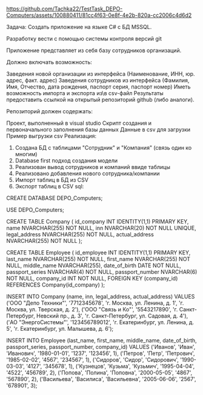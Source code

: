 https://github.com/Tachka22/TestTask_DEPO-Computers/assets/100880411/81cc4f63-0e8f-4e2b-820a-cc2006c4d6d2

Задача:
Создать приложение на языке C# с БД MSSQL.

Разработку вести с помощью системы контроля версий git

Приложение представляет из себя базу сотрудников организаций.

Должно включать возможность:





Заведения новой организации из интерфейса (Наименование, ИНН, юр. адрес, факт. адрес)
Заведения сотрудников из интерфейса (Фамилия, Имя, Отчество, дата рождения, паспорт серия, паспорт номер)
Иметь возможность импорта и экспорта из\в csv-файл
Результаты предоставить ссылкой на открытый репозиторий github (либо аналоги).

Репозиторий должен содержать:

Проект, выполненный в visual studio
Скрипт создания и первоначального заполнения базы данных
Данные в csv для загрузки
Пример выгрузки csv
Реализация:
1. Создана БД с таблицами "Сотрудник" и "Компания" (связь один ко многим)
2. Database first подход создания модели
3. Реализован вывод сотрудников и компаний ввиде таблицы
4. Реализовано добавления нового сотрудника/компании
5. Импорт таблиц в БД из CSV
6. Экспорт таблиц в CSV
sql:

CREATE DATABASE DEPO_Computers;


USE DEPO_Computers;


CREATE TABLE Company (
    id_company INT IDENTITY(1,1) PRIMARY KEY,
    name NVARCHAR(255) NOT NULL,
    inn NVARCHAR(20) NOT NULL UNIQUE,
    legal_address NVARCHAR(255) NOT NULL,
    actual_address NVARCHAR(255) NOT NULL
);

CREATE TABLE Employee (
    id_employee INT IDENTITY(1,1) PRIMARY KEY,
    last_name NVARCHAR(255) NOT NULL,
    first_name NVARCHAR(255) NOT NULL,
    middle_name NVARCHAR(255),
    date_of_birth DATE NOT NULL,
    passport_series NVARCHAR(4) NOT NULL,
    passport_number NVARCHAR(6) NOT NULL,
    company_id INT NOT NULL,
    FOREIGN KEY (company_id) REFERENCES Company(id_company)
);

INSERT INTO Company (name, inn, legal_address, actual_address)
VALUES
    ('ООО "Депо Техники"', '7712345678', 'г. Москва, ул. Ленина, д. 1', 'г. Москва, ул. Тверская, д. 2'),
    ('ООО "Связь и Ко"', '5543217890', 'г. Санкт-Петербург, Невский пр., д. 3', 'г. Санкт-Петербург, ул. Садовая, д. 4'),
    ('АО "ЭнергоСистемы"', '123456789012', 'г. Екатеринбург, ул. Ленина, д. 5', 'г. Екатеринбург, ул. Малышева, д. 6');

INSERT INTO Employee (last_name, first_name, middle_name, date_of_birth, passport_series, passport_number, company_id)
VALUES
    ('Иванов', 'Иван', 'Иванович', '1980-01-01', '1237', '123456', 1),
    ('Петров', 'Петр', 'Петрович', '1985-02-02', '4567', '234567', 1),
    ('Сидоров', 'Сидор', 'Сидорович', '1990-03-03', '4127', '345678', 1),
    ('Кузнецов', 'Кузьма', 'Кузьмич', '1995-04-04', '4522', '456789', 2),
    ('Попова', 'Полина', 'Поповна', '2000-05-05', '4867', '567890', 2),
    ('Васильева', 'Василиса', 'Васильевна', '2005-06-06', '2567', '678901', 3);
